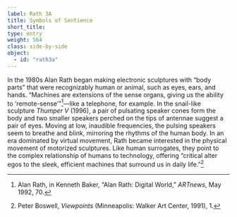 ```yaml
---
label: Rath 3A
title: Symbols of Sentience
short_title:
type: entry
weight: 564
class: side-by-side
object:
  - id: "rath3a"
---
```

In the 1980s Alan Rath began making electronic sculptures with “body parts” that were recognizably human or animal, such as eyes, ears, and hands. “Machines are extensions of the sense organs, giving us the ability to ‘remote-sense’”[^1]—like a telephone, for example. In the snail-like sculpture *Thumper V* (1996), a pair of pulsating speaker cones form the body and two smaller speakers perched on the tips of antennae suggest a pair of eyes. Moving at low, inaudible frequencies, the pulsing speakers seem to breathe and blink, mirroring the rhythms of the human body. In an era dominated by virtual movement, Rath became interested in the physical movement of motorized sculptures. Like human surrogates, they point to the complex relationship of humans to technology, offering “critical alter egos to the sleek, efficient machines that surround us in daily life.”[^2]

[^1]: Alan Rath, in Kenneth Baker, “Alan Rath: Digital World,” *ARTnews*, May 1992, 70.

[^2]: Peter Boswell, *Viewpoints* (Minneapolis: Walker Art Center, 1991), 1.
